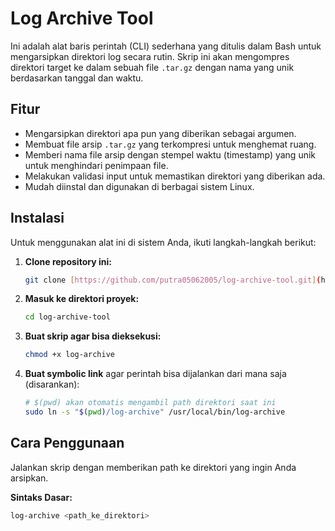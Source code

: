 # Log Archive Tool

Ini adalah alat baris perintah (CLI) sederhana yang ditulis dalam Bash untuk mengarsipkan direktori log secara rutin. Skrip ini akan mengompres direktori target ke dalam sebuah file `.tar.gz` dengan nama yang unik berdasarkan tanggal dan waktu.

## Fitur

- Mengarsipkan direktori apa pun yang diberikan sebagai argumen.
- Membuat file arsip `.tar.gz` yang terkompresi untuk menghemat ruang.
- Memberi nama file arsip dengan stempel waktu (timestamp) yang unik untuk menghindari penimpaan file.
- Melakukan validasi input untuk memastikan direktori yang diberikan ada.
- Mudah diinstal dan digunakan di berbagai sistem Linux.

## Instalasi

Untuk menggunakan alat ini di sistem Anda, ikuti langkah-langkah berikut:

1.  **Clone repository ini:**
    ```bash
    git clone [https://github.com/putra05062005/log-archive-tool.git](https://github.com/putra05062005/log-archive-tool.git)
    ```

2.  **Masuk ke direktori proyek:**
    ```bash
    cd log-archive-tool
    ```

3.  **Buat skrip agar bisa dieksekusi:**
    ```bash
    chmod +x log-archive
    ```

4.  **Buat symbolic link** agar perintah bisa dijalankan dari mana saja (disarankan):
    ```bash
    # $(pwd) akan otomatis mengambil path direktori saat ini
    sudo ln -s "$(pwd)/log-archive" /usr/local/bin/log-archive
    ```

## Cara Penggunaan

Jalankan skrip dengan memberikan path ke direktori yang ingin Anda arsipkan.

**Sintaks Dasar:**
```bash
log-archive <path_ke_direktori>
